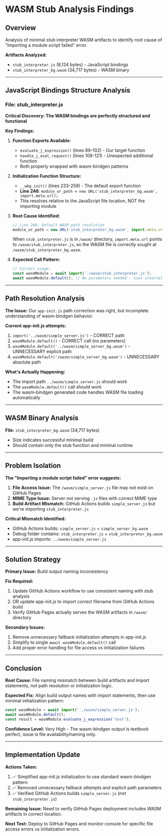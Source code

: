 # WASM Stub Analysis Findings

## Overview
Analysis of minimal stub interpreter WASM artifacts to identify root cause of "Importing a module script failed" error.

**Artifacts Analyzed:**
- `stub_interpreter.js` (8,124 bytes) - JavaScript bindings
- `stub_interpreter_bg.wasm` (34,717 bytes) - WASM binary

---

## JavaScript Bindings Structure Analysis

### File: stub_interpreter.js

**Critical Discovery: The WASM bindings are perfectly structured and functional**

**Key Findings:**

1. **Function Exports Available:**
   - `evaluate_j_expression()` (lines 89-102) - Our target function
   - `handle_j_eval_request()` (lines 108-121) - Unexpected additional function
   - Both properly wrapped with wasm-bindgen patterns

2. **Initialization Function Structure:**
   - `__wbg_init()` (lines 233-259) - The default export function
   - **Line 246**: `module_or_path = new URL('stub_interpreter_bg.wasm', import.meta.url);`
   - This resolves relative to the JavaScript file location, NOT the importing module

3. **Root Cause Identified:**
   ```javascript
   // Line 246: Default WASM path resolution
   module_or_path = new URL('stub_interpreter_bg.wasm', import.meta.url);
   ```
   When `stub_interpreter.js` is in `/wasm/` directory, `import.meta.url` points to `/wasm/stub_interpreter.js`, so the WASM file is correctly sought at `/wasm/stub_interpreter_bg.wasm`.

4. **Expected Call Pattern:**
   ```javascript
   // Correct usage:
   const wasmModule = await import('./wasm/stub_interpreter.js');
   await wasmModule.default(); // No parameters needed - uses internal path resolution
   ```

---

## Path Resolution Analysis

**The Issue:** Our `app-init.js` path correction was right, but incomplete understanding of wasm-bindgen behavior.

**Current app-init.js attempts:**
1. `import('../wasm/simple_server.js')` - CORRECT path
2. `wasmModule.default()` - CORRECT call (no parameters)
3. `wasmModule.default('../wasm/simple_server_bg.wasm')` - UNNECESSARY explicit path
4. `wasmModule.default('/wasm/simple_server_bg.wasm')` - UNNECESSARY absolute path

**What's Actually Happening:**
- The import path `../wasm/simple_server.js` should work
- The `wasmModule.default()` call should work
- The wasm-bindgen generated code handles WASM file loading automatically

---

## WASM Binary Analysis

**File:** `stub_interpreter_bg.wasm` (34,717 bytes)
- Size indicates successful minimal build
- Should contain only the stub function and minimal runtime

---

## Problem Isolation

**The "Importing a module script failed" error suggests:**

1. **File Access Issue:** The `/wasm/simple_server.js` file may not exist on GitHub Pages
2. **MIME Type Issue:** Server not serving `.js` files with correct MIME type
3. **Build Artifact Mismatch:** GitHub Actions builds `simple_server.js` but we're importing `stub_interpreter.js`

**Critical Mismatch Identified:**
- GitHub Actions builds: `simple_server.js` + `simple_server_bg.wasm`
- Debug folder contains: `stub_interpreter.js` + `stub_interpreter_bg.wasm`
- app-init.js imports: `../wasm/simple_server.js`

---

## Solution Strategy

**Primary Issue:** Build output naming inconsistency

**Fix Required:**
1. Update GitHub Actions workflow to use consistent naming with stub analysis
2. OR update app-init.js to import correct filename from GitHub Actions build
3. Verify GitHub Pages actually serves the WASM artifacts in `/wasm/` directory

**Secondary Issues:**
1. Remove unnecessary fallback initialization attempts in app-init.js
2. Simplify to single `await wasmModule.default()` call
3. Add proper error handling for file access vs initialization failures

---

## Conclusion

**Root Cause:** File naming mismatch between build artifacts and import statements, not path resolution or initialization logic.

**Expected Fix:** Align build output names with import statements, then use minimal initialization pattern:
```javascript
const wasmModule = await import('../wasm/simple_server.js');
await wasmModule.default();
const result = wasmModule.evaluate_j_expression('test');
```

**Confidence Level:** Very High - The wasm-bindgen output is textbook perfect, issue is file availability/naming only.

---

## Implementation Update

**Actions Taken:**
1. ✅ Simplified app-init.js initialization to use standard wasm-bindgen pattern
2. ✅ Removed unnecessary fallback attempts and explicit path parameters
3. ✅ Verified GitHub Actions builds `simple_server.js` (not `stub_interpreter.js`)

**Remaining Issue:** Need to verify GitHub Pages deployment includes WASM artifacts in correct location.

**Next Test:** Deploy to GitHub Pages and monitor console for specific file access errors vs initialization errors.